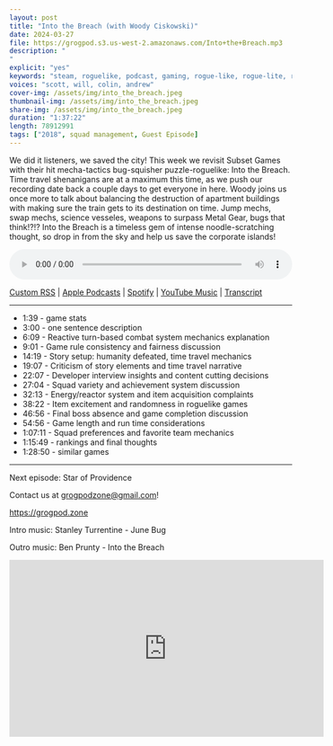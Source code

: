 ```yaml
---
layout: post
title: "Into the Breach (with Woody Ciskowski)"
date: 2024-03-27
file: https://grogpod.s3.us-west-2.amazonaws.com/Into+the+Breach.mp3
description: "
"
explicit: "yes" 
keywords: "steam, roguelike, podcast, gaming, rogue-like, rogue-lite, roguelite, into the breach, subset games, ftl faster than light"
voices: "scott, will, colin, andrew"
cover-img: /assets/img/into_the_breach.jpeg
thumbnail-img: /assets/img/into_the_breach.jpeg
share-img: /assets/img/into_the_breach.jpeg
duration: "1:37:22"
length: 78912991
tags: ["2018", squad management, Guest Episode]
---
```


We did it listeners, we saved the city! This week we revisit Subset Games with their hit mecha-tactics bug-squisher puzzle-roguelike: Into the Breach. Time travel shenanigans are at a maximum this time, as we push our recording date back a couple days to get everyone in here. Woody joins us once more to talk about balancing the destruction of apartment buildings with making sure the train gets to its destination on time. Jump mechs, swap mechs, science vesseles, weapons to surpass Metal Gear, bugs that think!?!? Into the Breach is a timeless gem of intense noodle-scratching thought, so drop in from the sky and help us save the corporate islands!

<div class="container">
  <audio controls style="width: 100%;">
    <source src="https://grogpod.s3.us-west-2.amazonaws.com/Into+the+Breach.mp3" type="audio/mpeg">
  </audio>
</div>

[Custom RSS](https://grogpod.zone/feed.xml) | [Apple Podcasts](https://podcasts.apple.com/us/podcast/into-the-breach-with-woody-ciskowski/id1650474911?i=1000650864055) | [Spotify](https://open.spotify.com/episode/5p3B9xhCcQlLHqaQG99x3J?si=hFrQUpq0Q-yIKEAGY2M0kw) | [YouTube Music](https://www.youtube.com/playlist?list=PL-ShOmyMvd4jYFChE6tgj0JYG8RKK4xe0) | [Transcript](https://github.com/ScottBurger/going_rogue_podcast/blob/master/docs/transcripts/into_the_breach.txt)

---
* 1:39 - game stats
* 3:00 - one sentence description
* 6:09 - Reactive turn-based combat system mechanics explanation
* 9:01 - Game rule consistency and fairness discussion
* 14:19 - Story setup: humanity defeated, time travel mechanics
* 19:07 - Criticism of story elements and time travel narrative
* 22:07 - Developer interview insights and content cutting decisions
* 27:04 - Squad variety and achievement system discussion
* 32:13 - Energy/reactor system and item acquisition complaints
* 38:22 - Item excitement and randomness in roguelike games
* 46:56 - Final boss absence and game completion discussion
* 54:56 - Game length and run time considerations
* 1:07:11 - Squad preferences and favorite team mechanics
* 1:15:49 - rankings and final thoughts
* 1:28:50 - similar games

---



Next episode: Star of Providence

Contact us at grogpodzone@gmail.com!

https://grogpod.zone

Intro music: Stanley Turrentine - June Bug

Outro music: Ben Prunty - Into the Breach

<div class="embed-responsive embed-responsive-16by9">
<iframe width="560" height="315" src="https://www.youtube.com/embed/8-SpbbgneZc" title="YouTube video player" frameborder="0" allow="accelerometer; autoplay; clipboard-write; encrypted-media; gyroscope; picture-in-picture" allowfullscreen></iframe>
</div>
